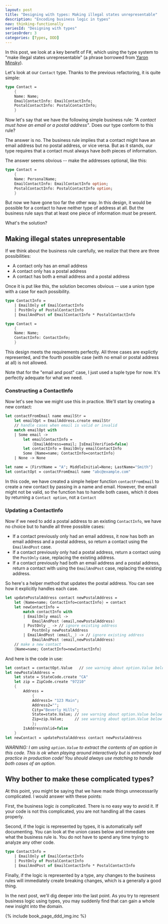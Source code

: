 ```yaml
---
layout: post
title: "Designing with types: Making illegal states unrepresentable"
description: "Encoding business logic in types"
nav: thinking-functionally
seriesId: "Designing with types"
seriesOrder: 3
categories: [Types, DDD]
---
```


In this post, we look at a key benefit of F#, which using the type system to "make illegal states unrepresentable" (a phrase borrowed from [Yaron Minsky](https://blog.janestreet.com/effective-ml-revisited/)).

Let's look at our `Contact` type. Thanks to the previous refactoring, it is quite simple:

```fsharp
type Contact = 
    {
    Name: Name;
    EmailContactInfo: EmailContactInfo;
    PostalContactInfo: PostalContactInfo;
    }
```     

Now let's say that we have the following simple business rule: *"A contact must have an email or a postal address"*. Does our type conform to this rule?

The answer is no. The business rule implies that a contact might have an email address but no postal address, or vice versa. But as it stands, our type requires that a contact must always have *both* pieces of information. 

The answer seems obvious -- make the addresses optional, like this:

```fsharp
type Contact = 
    {
    Name: PersonalName;
    EmailContactInfo: EmailContactInfo option;
    PostalContactInfo: PostalContactInfo option;
    }
```     

But now we have gone too far the other way. In this design, it would be possible for a contact to have neither type of address at all. But the business rule says that at least one piece of information *must* be present.

What's the solution?
   
## Making illegal states unrepresentable 

If we think about the business rule carefully, we realize that there are three possibilities:

* A contact only has an email address
* A contact only has a postal address
* A contact has both a email address and a postal address

Once it is put like this, the solution becomes obvious -- use a union type with a case for each possibility.

```fsharp
type ContactInfo = 
    | EmailOnly of EmailContactInfo
    | PostOnly of PostalContactInfo
    | EmailAndPost of EmailContactInfo * PostalContactInfo

type Contact = 
    {
    Name: Name;
    ContactInfo: ContactInfo;
    }
```     

This design meets the requirements perfectly. All three cases are explictly represented, and the fourth possible case (with no email or postal address at all) is not allowed.

Note that for the "email and post" case, I just used a tuple type for now. It's perfectly adequate for what we need.

### Constructing a ContactInfo

Now let's see how we might use this in practice. We'll start by creating a new contact:

```fsharp
let contactFromEmail name emailStr = 
    let emailOpt = EmailAddress.create emailStr
    // handle cases when email is valid or invalid
    match emailOpt with
    | Some email -> 
        let emailContactInfo = 
            {EmailAddress=email; IsEmailVerified=false}
        let contactInfo = EmailOnly emailContactInfo 
        Some {Name=name; ContactInfo=contactInfo}
    | None -> None

let name = {FirstName = "A"; MiddleInitial=None; LastName="Smith"}
let contactOpt = contactFromEmail name "abc@example.com"
```     

In this code, we have created a simple helper function `contactFromEmail` to create a new contact by passing in a name and email.
However, the email might not be valid, so the function has to handle both cases, which it does by returning a `Contact option`, not a `Contact`

### Updating a ContactInfo

Now if we need to add a postal address to an existing `ContactInfo`, we have no choice but to handle all three possible cases:

* If a contact previously only had an email address, it now has both an email address and a postal address, so return a contact using the `EmailAndPost` case.
* If a contact previously only had a postal address, return a contact using the `PostOnly` case, replacing the existing address.
* If a contact previously had both an email address and a postal address, return a contact with using the `EmailAndPost` case, replacing the existing address.

So here's a helper method that updates the postal address. You can see how it explicitly handles each case.

```fsharp
let updatePostalAddress contact newPostalAddress = 
    let {Name=name; ContactInfo=contactInfo} = contact
    let newContactInfo =
        match contactInfo with
        | EmailOnly email ->
            EmailAndPost (email,newPostalAddress) 
        | PostOnly _ -> // ignore existing address
            PostOnly newPostalAddress 
        | EmailAndPost (email,_) -> // ignore existing address
            EmailAndPost (email,newPostalAddress) 
    // make a new contact
    {Name=name; ContactInfo=newContactInfo}
```     

And here is the code in use:

```fsharp
let contact = contactOpt.Value   // see warning about option.Value below
let newPostalAddress = 
    let state = StateCode.create "CA"
    let zip = ZipCode.create "97210"
    {   
        Address = 
            {
            Address1= "123 Main";
            Address2="";
            City="Beverly Hills";
            State=state.Value; // see warning about option.Value below
            Zip=zip.Value;     // see warning about option.Value below
            }; 
        IsAddressValid=false
    }
let newContact = updatePostalAddress contact newPostalAddress
```     

*WARNING: I am using `option.Value` to extract the contents of an option in this code. 
This is ok when playing around interactively but is extremely bad practice in production code! You should always use matching to handle both cases of an option.*


## Why bother to make these complicated types? 

At this point, you might be saying that we have made things unnecessarily complicated. I would answer with these points:

First, the business logic *is* complicated. There is no easy way to avoid it. If your code is not this complicated, you are not handling all the cases properly.

Second, if the logic is represented by types, it is automatically self documenting. You can look at the union cases below and immediate see what the business rule is. You do not have to spend any time trying to analyze any other code.

```fsharp
type ContactInfo = 
    | EmailOnly of EmailContactInfo
    | PostOnly of PostalContactInfo
    | EmailAndPost of EmailContactInfo * PostalContactInfo
```     

Finally, if the logic is represented by a type, any changes to the business rules will immediately create breaking changes, which is a generally a good thing. 

In the next post, we'll dig deeper into the last point. As you try to represent business logic using types, you may suddenly find that can gain a whole new insight into the domain.

{% include book_page_ddd_img.inc %}
